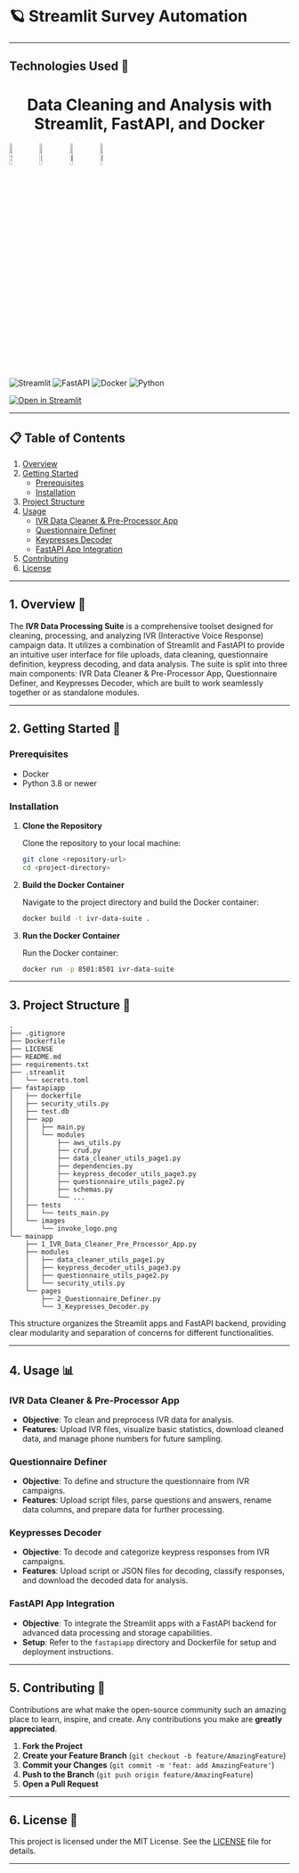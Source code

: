 # **🪐 Streamlit Survey Automation**

---

## **Technologies Used 🔧**

<div>
    <h1 style="text-align: center;">Data Cleaning and Analysis with Streamlit, FastAPI, and Docker</h1>
    <img style="text-align: left" src="https://streamlit.io/images/brand/streamlit-mark-color.png" width="10%" alt="Streamlit Logo" />
    <img style="text-align: left" src="https://fastapi.tiangolo.com/img/logo-margin/logo-teal.png" width="10%" alt="FastAPI Logo" />
    <img style="text-align: left" src="https://img.icons8.com/color/48/000000/docker.png" width="10%" alt="Docker Logo" />
    <img style="text-align: left" src="https://img.icons8.com/color/48/000000/python.png" width="10%" alt="Python Logo" />
</div>
<br>

![Streamlit](https://img.shields.io/badge/Streamlit-FF4B4B?style=for-the-badge&logo=streamlit&logoColor=white)
![FastAPI](https://img.shields.io/badge/FastAPI-009688?style=for-the-badge&logo=fastapi&logoColor=white)
![Docker](https://img.shields.io/badge/Docker-2496ED?style=for-the-badge&logo=docker&logoColor=white)
![Python](https://img.shields.io/badge/Python-3670A0?style=for-the-badge&logo=python&logoColor=ffdd54)

[![Open in Streamlit](https://static.streamlit.io/badges/streamlit_badge_black_white.svg)](https://ivr-cleaning-automation.streamlit.app/)

---

## **📋 Table of Contents**

1. [Overview](#overview)
2. [Getting Started](#getting-started)
   - [Prerequisites](#prerequisites)
   - [Installation](#installation)
3. [Project Structure](#project-structure)
4. [Usage](#usage)
   - [IVR Data Cleaner & Pre-Processor App](#ivr-data-cleaner--pre-processor-app)
   - [Questionnaire Definer](#questionnaire-definer)
   - [Keypresses Decoder](#keypresses-decoder)
   - [FastAPI App Integration](#fastapi-app-integration)
5. [Contributing](#contributing)
6. [License](#license)

---

## **1. Overview 📖**

The **IVR Data Processing Suite** is a comprehensive toolset designed for cleaning, processing, and analyzing IVR (Interactive Voice Response) campaign data. It utilizes a combination of Streamlit and FastAPI to provide an intuitive user interface for file uploads, data cleaning, questionnaire definition, keypress decoding, and data analysis. The suite is split into three main components: IVR Data Cleaner & Pre-Processor App, Questionnaire Definer, and Keypresses Decoder, which are built to work seamlessly together or as standalone modules.

---

## **2. Getting Started 🚀**

### **Prerequisites**

- Docker
- Python 3.8 or newer

### **Installation**

1. **Clone the Repository**

   Clone the repository to your local machine:
   ```bash
   git clone <repository-url>
   cd <project-directory>
   ```

2. **Build the Docker Container**

   Navigate to the project directory and build the Docker container:
   ```bash
   docker build -t ivr-data-suite .
   ```

3. **Run the Docker Container**

   Run the Docker container:
   ```bash
   docker run -p 8501:8501 ivr-data-suite
   ```

---

## **3. Project Structure 📂**

```
.
├── .gitignore
├── Dockerfile
├── LICENSE
├── README.md
├── requirements.txt
├── .streamlit
│   └── secrets.toml
├── fastapiapp
│   ├── dockerfile
│   ├── security_utils.py
│   ├── test.db
│   ├── app
│   │   ├── main.py
│   │   └── modules
│   │       ├── aws_utils.py
│   │       ├── crud.py
│   │       ├── data_cleaner_utils_page1.py
│   │       ├── dependencies.py
│   │       ├── keypress_decoder_utils_page3.py
│   │       ├── questionnaire_utils_page2.py
│   │       ├── schemas.py
│   │       └── ...
│   ├── tests
│   │   └── tests_main.py
│   └── images
│       └── invoke_logo.png
└── mainapp
    ├── 1_IVR_Data_Cleaner_Pre_Processor_App.py
    ├── modules
    │   ├── data_cleaner_utils_page1.py
    │   ├── keypress_decoder_utils_page3.py
    │   ├── questionnaire_utils_page2.py
    │   └── security_utils.py
    └── pages
        ├── 2_Questionnaire_Definer.py
        └── 3_Keypresses_Decoder.py
```

This structure organizes the Streamlit apps and FastAPI backend, providing clear modularity and separation of concerns for different functionalities.

---

## **4. Usage 📊**

### **IVR Data Cleaner & Pre-Processor App**

- **Objective**: To clean and preprocess IVR data for analysis.
- **Features**: Upload IVR files, visualize basic statistics, download cleaned data, and manage phone numbers for future sampling.

### **Questionnaire Definer**

- **Objective**: To define and structure the questionnaire from IVR campaigns.
- **Features**: Upload script files, parse questions and answers, rename data columns, and prepare data for further processing.

### **Keypresses Decoder**

- **Objective**: To decode and categorize keypress responses from IVR campaigns.
- **Features**: Upload script or JSON files for decoding, classify responses, and download the decoded data for analysis.

### **FastAPI App Integration**

- **Objective**: To integrate the Streamlit apps with a FastAPI backend for advanced data processing and storage capabilities.
- **Setup**: Refer to the `fastapiapp` directory and Dockerfile for setup and deployment instructions.

---

## **5. Contributing 🤝**

Contributions are what make the open-source community such an amazing place to learn, inspire, and create. Any contributions you make are **greatly appreciated**.

1. **Fork the Project**
2. **Create your Feature Branch** (`git checkout -b feature/AmazingFeature`)
3. **Commit your Changes** (`git commit -m 'feat: add AmazingFeature'`)
4. **Push to the Branch** (`git push origin feature/AmazingFeature`)
5. **Open a Pull Request**

---

## **6. License 📜**

This project is licensed under the MIT License. See the [LICENSE](LICENSE) file for details.

---
